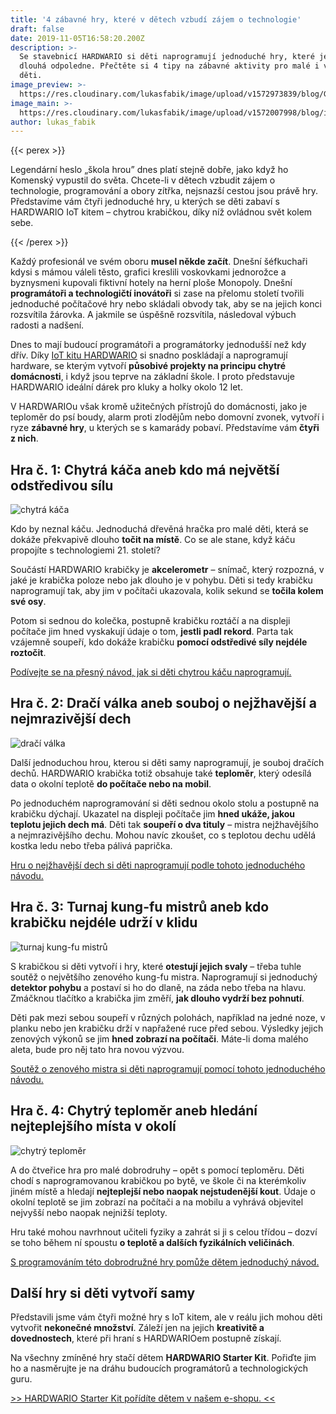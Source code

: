 ```yaml
---
title: '4 zábavné hry, které v dětech vzbudí zájem o technologie'
draft: false
date: 2019-11-05T16:58:20.200Z
description: >-
  Se stavebnicí HARDWARIO si děti naprogramují jednoduché hry, které je zabaví na
  dlouhá odpoledne. Přečtěte si 4 tipy na zábavné aktivity pro malé i velké
  děti.
image_preview: >-
  https://res.cloudinary.com/lukasfabik/image/upload/v1572973839/blog/Gift-for12-year-old-boy/image4.png
image_main: >-
  https://res.cloudinary.com/lukasfabik/image/upload/v1572007998/blog/iot-course_full.png
author: lukas_fabik
---
```

{{< perex >}}

Legendární heslo „škola hrou” dnes platí stejně dobře, jako když ho Komenský vypustil do světa. Chcete-li v dětech vzbudit zájem o technologie, programování a obory zítřka, nejsnazší cestou jsou právě hry. Představíme vám čtyři jednoduché hry, u kterých se děti zabaví s HARDWARIO IoT kitem – chytrou krabičkou, díky níž ovládnou svět kolem sebe.

{{< /perex >}}

Každý profesionál ve svém oboru **musel někde začít**. Dnešní šéfkuchaři kdysi s mámou váleli těsto, grafici kreslili voskovkami jednorožce a byznysmeni kupovali fiktivní hotely na herní ploše Monopoly. Dnešní **programátoři a technologičtí inovátoři** si zase na přelomu století tvořili jednoduché počítačové hry nebo skládali obvody tak, aby se na jejich konci rozsvítila žárovka. A jakmile se úspěšně rozsvítila, následoval výbuch radosti a nadšení.

Dnes to mají budoucí programátoři a programátorky jednodušší než kdy dřív. Díky [IoT kitu HARDWARIO](https://obchod.hardwario.cz/starter-kit/) si snadno poskládají a naprogramují hardware, se kterým vytvoří **působivé projekty na principu chytré domácnosti**, i když jsou teprve na základní škole. I proto představuje HARDWARIO ideální dárek pro kluky a holky okolo 12 let.

V HARDWARIOu však kromě užitečných přístrojů do domácnosti, jako je teploměr do psí boudy, alarm proti zlodějům nebo domovní zvonek, vytvoří i ryze **zábavné hry**, u kterých se s kamarády pobaví. Představíme vám **čtyři z nich**.

## Hra č. 1: Chytrá káča aneb kdo má největší odstředivou sílu

![chytrá káča](https://res.cloudinary.com/lukasfabik/image/upload/v1572973820/blog/Gift-for12-year-old-boy/image1.png)

Kdo by neznal káču. Jednoduchá dřevěná hračka pro malé děti, která se dokáže překvapivě dlouho **točit na místě**. Co se ale stane, když káču propojíte s technologiemi 21. století?

Součástí HARDWARIO krabičky je **akcelerometr** – snímač, který rozpozná, v jaké je krabička poloze nebo jak dlouho je v pohybu. Děti si tedy krabičku naprogramují tak, aby jim v počítači ukazovala, kolik sekund se **točila kolem své osy**.

Potom si sednou do kolečka, postupně krabičku roztáčí a na displeji počítače jim hned vyskakují údaje o tom, **jestli padl rekord**. Parta tak vzájemně soupeří, kdo dokáže krabičku **pomocí odstředivé síly nejdéle roztočit**.

[Podívejte se na přesný návod, jak si děti chytrou káču naprogramují.](/cs/projects/highest-centrifugal-force/)

## Hra č. 2: Dračí válka aneb souboj o nejžhavější a nejmrazivější dech

![dračí válka](https://res.cloudinary.com/lukasfabik/image/upload/v1572973839/blog/Gift-for12-year-old-boy/image3.png)

Další jednoduchou hrou, kterou si děti samy naprogramují, je souboj dračích dechů. HARDWARIO krabička totiž obsahuje také **teploměr**, který odesílá data o okolní teplotě **do počítače nebo na mobil**.

Po jednoduchém naprogramování si děti sednou okolo stolu a postupně na krabičku dýchají. Ukazatel na displeji počítače jim **hned ukáže, jakou teplotu jejich dech má**. Děti tak **soupeří o dva tituly** – mistra nejžhavějšího a nejmrazivějšího dechu. Mohou navíc zkoušet, co s teplotou dechu udělá kostka ledu nebo třeba pálivá paprička.

[Hru o nejžhavější dech si děti naprogramují podle tohoto jednoduchého návodu.](/cs/projects/draci-dech/)

## Hra č. 3: Turnaj kung-fu mistrů aneb kdo krabičku nejdéle udrží v klidu

![turnaj kung-fu mistrů](https://res.cloudinary.com/lukasfabik/image/upload/v1572973839/blog/Gift-for12-year-old-boy/image4.png)

S krabičkou si děti vytvoří i hry, které **otestují jejich svaly** – třeba tuhle soutěž o největšího zenového kung-fu mistra. Naprogramují si jednoduchý **detektor pohybu** a postaví si ho do dlaně, na záda nebo třeba na hlavu. Zmáčknou tlačítko a krabička jim změří, **jak dlouho vydrží bez pohnutí**.

Děti pak mezi sebou soupeří v různých polohách, například na jedné noze, v planku nebo jen krabičku drží v napřažené ruce před sebou. Výsledky jejich zenových výkonů se jim **hned zobrazí na počítači**. Máte-li doma malého aleta, bude pro něj tato hra novou výzvou.

[Soutěž o zenového mistra si děti naprogramují pomocí tohoto jednoduchého návodu.](/cs/projects/kung-fu-mastr/)

## Hra č. 4: Chytrý teploměr aneb hledání nejteplejšího místa v okolí

![chytrý teploměr](https://res.cloudinary.com/lukasfabik/image/upload/v1572973837/blog/Gift-for12-year-old-boy/image2.png)

A do čtveřice hra pro malé dobrodruhy – opět s pomocí teploměru. Děti chodí s naprogramovanou krabičkou po bytě, ve škole či na kterémkoliv jiném místě a hledají **nejteplejší nebo naopak nejstudenější kout**. Údaje o okolní teplotě se jim zobrazí na počítači a na mobilu a vyhrává objevitel nejvyšší nebo naopak nejnižší teploty.

Hru také mohou navrhnout učiteli fyziky a zahrát si ji s celou třídou – dozví se toho během ní spoustu **o teplotě a dalších fyzikálních veličinách**.

[S programováním této dobrodružné hry pomůže dětem jednoduchý návod.](/cs/projects/nejteplejsi-nejchladnejsi-misto/)

## Další hry si děti vytvoří samy

Představili jsme vám čtyři možné hry s IoT kitem, ale v reálu jich mohou děti vytvořit **nekonečné množství**. Záleží jen na jejich **kreativitě a dovednostech**, které při hraní s HARDWARIOem postupně získají.

Na všechny zmíněné hry stačí dětem **HARDWARIO Starter Kit**. Pořiďte jim ho a nasměrujte je na dráhu budoucích programátorů a technologických guru.

[\>> HARDWARIO Starter Kit pořídíte dětem v našem e-shopu. <<](https://obchod.hardwario.cz/starter-kit/)
